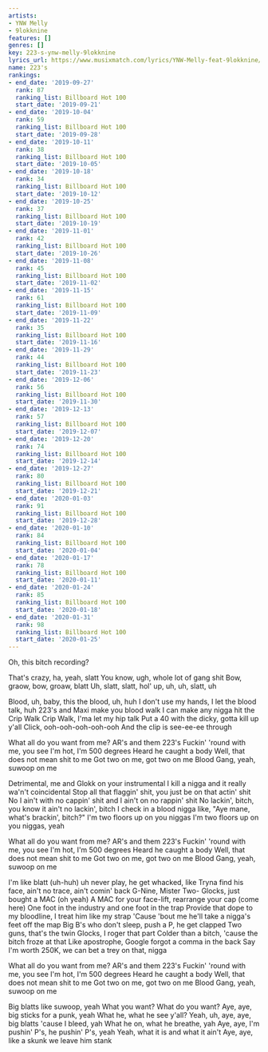 ```yaml
---
artists:
- YNW Melly
- 9lokknine
features: []
genres: []
key: 223-s-ynw-melly-9lokknine
lyrics_url: https://www.musixmatch.com/lyrics/YNW-Melly-feat-9lokknine/223-s-9lokknine
name: 223's
rankings:
- end_date: '2019-09-27'
  rank: 87
  ranking_list: Billboard Hot 100
  start_date: '2019-09-21'
- end_date: '2019-10-04'
  rank: 59
  ranking_list: Billboard Hot 100
  start_date: '2019-09-28'
- end_date: '2019-10-11'
  rank: 38
  ranking_list: Billboard Hot 100
  start_date: '2019-10-05'
- end_date: '2019-10-18'
  rank: 34
  ranking_list: Billboard Hot 100
  start_date: '2019-10-12'
- end_date: '2019-10-25'
  rank: 37
  ranking_list: Billboard Hot 100
  start_date: '2019-10-19'
- end_date: '2019-11-01'
  rank: 42
  ranking_list: Billboard Hot 100
  start_date: '2019-10-26'
- end_date: '2019-11-08'
  rank: 45
  ranking_list: Billboard Hot 100
  start_date: '2019-11-02'
- end_date: '2019-11-15'
  rank: 61
  ranking_list: Billboard Hot 100
  start_date: '2019-11-09'
- end_date: '2019-11-22'
  rank: 35
  ranking_list: Billboard Hot 100
  start_date: '2019-11-16'
- end_date: '2019-11-29'
  rank: 44
  ranking_list: Billboard Hot 100
  start_date: '2019-11-23'
- end_date: '2019-12-06'
  rank: 56
  ranking_list: Billboard Hot 100
  start_date: '2019-11-30'
- end_date: '2019-12-13'
  rank: 57
  ranking_list: Billboard Hot 100
  start_date: '2019-12-07'
- end_date: '2019-12-20'
  rank: 74
  ranking_list: Billboard Hot 100
  start_date: '2019-12-14'
- end_date: '2019-12-27'
  rank: 80
  ranking_list: Billboard Hot 100
  start_date: '2019-12-21'
- end_date: '2020-01-03'
  rank: 91
  ranking_list: Billboard Hot 100
  start_date: '2019-12-28'
- end_date: '2020-01-10'
  rank: 84
  ranking_list: Billboard Hot 100
  start_date: '2020-01-04'
- end_date: '2020-01-17'
  rank: 78
  ranking_list: Billboard Hot 100
  start_date: '2020-01-11'
- end_date: '2020-01-24'
  rank: 85
  ranking_list: Billboard Hot 100
  start_date: '2020-01-18'
- end_date: '2020-01-31'
  rank: 98
  ranking_list: Billboard Hot 100
  start_date: '2020-01-25'
---
```

Oh, this bitch recording?

That's crazy, ha, yeah, slatt
You know, ugh, whole lot of gang shit
Bow, graow, bow, groaw, blatt
Uh, slatt, slatt, hol' up, uh, uh, slatt, uh

Blood, uh, baby, this the blood, uh, huh
I don't use my hands, I let the blood talk, huh
223's and Maxi make you blood walk
I can make any nigga hit the Crip Walk
Crip Walk, I'ma let my hip talk
Put a 40 with the dicky, gotta kill up y'all
Click, ooh-ooh-ooh-ooh-ooh
And the clip is see-ee-ee through

What all do you want from me?
AR's and them 223's
Fuckin' 'round with me, you see
I'm hot, I'm 500 degrees
Heard he caught a body
Well, that does not mean shit to me
Got two on me, got two on me
Blood Gang, yeah, suwoop on me

Detrimental, me and Glokk on your instrumental
I kill a nigga and it really wa'n't coincidental
Stop all that flaggin' shit, you just be on that actin' shit
No I ain't with no cappin' shit and I ain't on no rappin' shit
No lackin', bitch, you know it ain't no lackin', bitch
I check in a blood nigga like, "Aye mane, what's brackin', bitch?"
I'm two floors up on you niggas
I'm two floors up on you niggas, yeah

What all do you want from me?
AR's and them 223's
Fuckin' 'round with me, you see
I'm hot, I'm 500 degrees
Heard he caught a body
Well, that does not mean shit to me
Got two on me, got two on me
Blood Gang, yeah, suwoop on me

I'm like blatt (uh-huh) uh never play, he get whacked, like
Tryna find his face, ain't no trace, ain't comin' back
G-Nine, Mister Two- Glocks, just bought a MAC (oh yeah)
A MAC for your face-lift, rearrange your cap (come here)
One foot in the industry and one foot in the trap
Provide that dope to my bloodline, I treat him like my strap
'Cause 'bout me he'll take a nigga's feet off the map
Big B's who don't sleep, push a P, he get clapped
Two guns, that's the twin Glocks, I roger that part
Colder than a bitch, 'cause the bitch froze at that
Like apostrophe, Google forgot a comma in the back
Say I'm worth 250K, we can bet a trey on that, nigga

What all do you want from me?
AR's and them 223's
Fuckin' 'round with me, you see
I'm hot, I'm 500 degrees
Heard he caught a body
Well, that does not mean shit to me
Got two on me, got two on me
Blood Gang, yeah, suwoop on me

Big blatts like suwoop, yeah
What you want? What do you want?
Aye, aye, big sticks for a punk, yeah
What he, what he see y'all?
Yeah, uh, aye, aye, big blatts 'cause I bleed, yah
What he on, what he breathe, yah
Aye, aye, I'm pushin' P's, he pushin' P's, yeah
Yeah, what it is and what it ain't
Aye, aye, like a skunk we leave him stank
